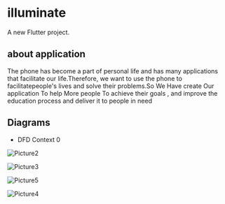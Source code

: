 # illuminate

A new Flutter project.

## about application

The phone has become a part of personal life and has many applications that facilitate our life.Therefore, we want to use the phone to facilitatepeople's lives and solve their problems.So We Have create Our application To help More people To achieve their goals , and improve the education process and deliver it to people in need

## Diagrams

- DFD Context 0


![Picture2](https://user-images.githubusercontent.com/61250075/187110373-77cb2b0a-4e12-4c04-81bc-2677370e4488.png)

![Picture3](https://user-images.githubusercontent.com/61250075/187110584-ce007152-4624-41ba-8cf2-f7f7696cb53f.png)

![Picture5](https://user-images.githubusercontent.com/61250075/187110798-0c211781-5286-4a76-bc9e-2de2c2e38658.png)

![Picture4](https://user-images.githubusercontent.com/61250075/187110801-c7654e0b-a4f2-4688-8ef3-012c79c1fe67.png)
